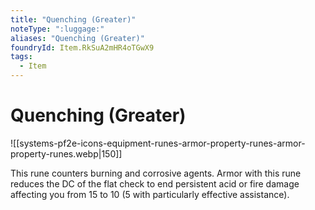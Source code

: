```yaml
---
title: "Quenching (Greater)"
noteType: ":luggage:"
aliases: "Quenching (Greater)"
foundryId: Item.RkSuA2mHR4oTGwX9
tags:
  - Item
---
```


# Quenching (Greater)
![[systems-pf2e-icons-equipment-runes-armor-property-runes-armor-property-runes.webp|150]]

This rune counters burning and corrosive agents. Armor with this rune reduces the DC of the flat check to end persistent acid or fire damage affecting you from 15 to 10 (5 with particularly effective assistance).
